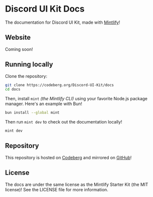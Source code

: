 # Discord UI Kit Docs

The documentation for Discord UI Kit, made with [Mintlify](https://www.mintlify.com/)!

## Website

Coming soon!

## Running locally

Clone the repository:

```bash
git clone https://codeberg.org/Discord-UI-Kit/docs
cd docs
```

Then, install `mint` _(the Mintlify CLI)_ using your favorite Node.js package manager. Here's an example with Bun!

```bash
bun install --global mint
```

Then run `mint dev` to check out the documentation locally!

```bash
mint dev
```

## Repository

This repository is hosted on [Codeberg](https://codeberg.org/Discord-UI-Kit/docs) and mirrored on [GitHub](https://github.com/Discord-UI-Kit/docs)!

## License

The docs are under the same license as the Mintlify Starter Kit (the MIT license)! See the LICENSE file for more information.
